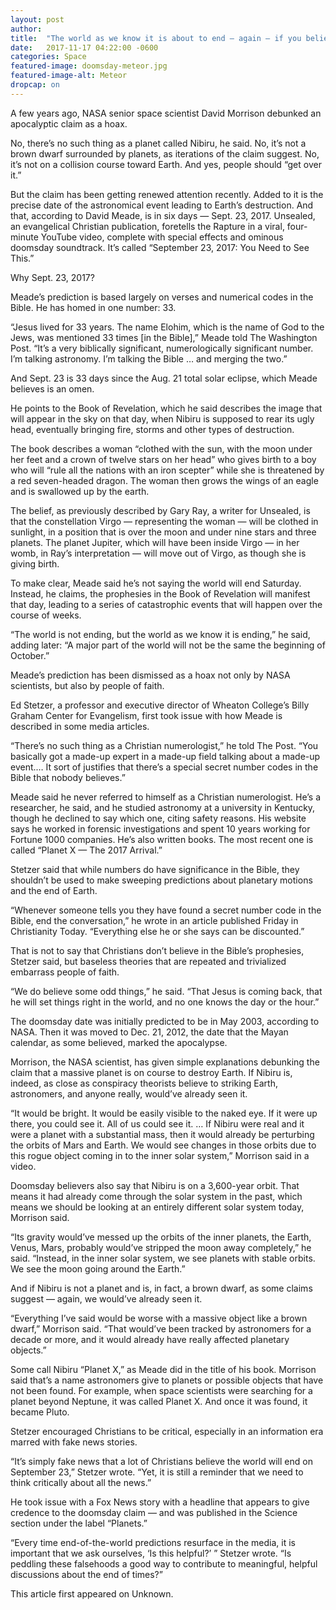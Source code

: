 ```yaml
---
layout: post 
author: 
title:  "The world as we know it is about to end — again — if you believe this biblical doomsday claim"
date:   2017-11-17 04:22:00 -0600
categories: Space
featured-image: doomsday-meteor.jpg
featured-image-alt: Meteor 
dropcap: on 
---
```

A few years ago, NASA senior space scientist David Morrison debunked an apocalyptic claim as a hoax.

No, there’s no such thing as a planet called Nibiru, he said. No, it’s not a brown dwarf surrounded by planets, as iterations of the claim suggest. No, it’s not on a collision course toward Earth. And yes, people should “get over it.”

But the claim has been getting renewed attention recently. Added to it is the precise date of the astronomical event leading to Earth’s destruction. And that, according to David Meade, is in six days — Sept. 23, 2017. Unsealed, an evangelical Christian publication, foretells the Rapture in a viral, four-minute YouTube video, complete with special effects and ominous doomsday soundtrack. It’s called “September 23, 2017: You Need to See This.”

Why Sept. 23, 2017?

Meade’s prediction is based largely on verses and numerical codes in the Bible. He has homed in one number: 33.

“Jesus lived for 33 years. The name Elohim, which is the name of God to the Jews, was mentioned 33 times [in the Bible],” Meade told The Washington Post. “It’s a very biblically significant, numerologically significant number. I’m talking astronomy. I’m talking the Bible … and merging the two.”

And Sept. 23 is 33 days since the Aug. 21 total solar eclipse, which Meade believes is an omen.

He points to the Book of Revelation, which he said describes the image that will appear in the sky on that day, when Nibiru is supposed to rear its ugly head, eventually bringing fire, storms and other types of destruction.

The book describes a woman “clothed with the sun, with the moon under her feet and a crown of twelve stars on her head” who gives birth to a boy who will “rule all the nations with an iron scepter” while she is threatened by a red seven-headed dragon. The woman then grows the wings of an eagle and is swallowed up by the earth.

The belief, as previously described by Gary Ray, a writer for Unsealed, is that the constellation Virgo — representing the woman — will be clothed in sunlight, in a position that is over the moon and under nine stars and three planets. The planet Jupiter, which will have been inside Virgo — in her womb, in Ray’s interpretation — will move out of Virgo, as though she is giving birth.

To make clear, Meade said he’s not saying the world will end Saturday. Instead, he claims, the prophesies in the Book of Revelation will manifest that day, leading to a series of catastrophic events that will happen over the course of weeks.

“The world is not ending, but the world as we know it is ending,” he said, adding later: “A major part of the world will not be the same the beginning of October.”

Meade’s prediction has been dismissed as a hoax not only by NASA scientists, but also by people of faith.

Ed Stetzer, a professor and executive director of Wheaton College’s Billy Graham Center for Evangelism, first took issue with how Meade is described in some media articles.

“There’s no such thing as a Christian numerologist,” he told The Post. “You basically got a made-up expert in a made-up field talking about a made-up event.… It sort of justifies that there’s a special secret number codes in the Bible that nobody believes.”

Meade said he never referred to himself as a Christian numerologist. He’s a researcher, he said, and he studied astronomy at a university in Kentucky, though he declined to say which one, citing safety reasons. His website says he worked in forensic investigations and spent 10 years working for Fortune 1000 companies. He’s also written books. The most recent one is called “Planet X — The 2017 Arrival.”

Stetzer said that while numbers do have significance in the Bible, they shouldn’t be used to make sweeping predictions about planetary motions and the end of Earth.

“Whenever someone tells you they have found a secret number code in the Bible, end the conversation,” he wrote in an article published Friday in Christianity Today. “Everything else he or she says can be discounted.”

That is not to say that Christians don’t believe in the Bible’s prophesies, Stetzer said, but baseless theories that are repeated and trivialized embarrass people of faith.

“We do believe some odd things,” he said. “That Jesus is coming back, that he will set things right in the world, and no one knows the day or the hour.”

The doomsday date was initially predicted to be in May 2003, according to NASA. Then it was moved to Dec. 21, 2012, the date that the Mayan calendar, as some believed, marked the apocalypse.

Morrison, the NASA scientist, has given simple explanations debunking the claim that a massive planet is on course to destroy Earth. If Nibiru is, indeed, as close as conspiracy theorists believe to striking Earth, astronomers, and anyone really, would’ve already seen it.

“It would be bright. It would be easily visible to the naked eye. If it were up there, you could see it. All of us could see it. … If Nibiru were real and it were a planet with a substantial mass, then it would already be perturbing the orbits of Mars and Earth. We would see changes in those orbits due to this rogue object coming in to the inner solar system,” Morrison said in a video.

Doomsday believers also say that Nibiru is on a 3,600-year orbit. That means it had already come through the solar system in the past, which means we should be looking at an entirely different solar system today, Morrison said.

“Its gravity would’ve messed up the orbits of the inner planets, the Earth, Venus, Mars, probably would’ve stripped the moon away completely,” he said. “Instead, in the inner solar system, we see planets with stable orbits. We see the moon going around the Earth.”

And if Nibiru is not a planet and is, in fact, a brown dwarf, as some claims suggest — again, we would’ve already seen it.

“Everything I’ve said would be worse with a massive object like a brown dwarf,” Morrison said. “That would’ve been tracked by astronomers for a decade or more, and it would already have really affected planetary objects.”

Some call Nibiru “Planet X,” as Meade did in the title of his book. Morrison said that’s a name astronomers give to planets or possible objects that have not been found. For example, when space scientists were searching for a planet beyond Neptune, it was called Planet X. And once it was found, it became Pluto.

Stetzer encouraged Christians to be critical, especially in an information era marred with fake news stories.

“It’s simply fake news that a lot of Christians believe the world will end on September 23,” Stetzer wrote. “Yet, it is still a reminder that we need to think critically about all the news.”

He took issue with a Fox News story with a headline that appears to give credence to the doomsday claim — and was published in the Science section under the label “Planets.”

“Every time end-of-the-world predictions resurface in the media, it is important that we ask ourselves, ‘Is this helpful?’ ” Stetzer wrote. “Is peddling these falsehoods a good way to contribute to meaningful, helpful discussions about the end of times?”

This article first appeared on Unknown. 

<a href="http://thenewworldpost.com/" data-iframely-url></a>
